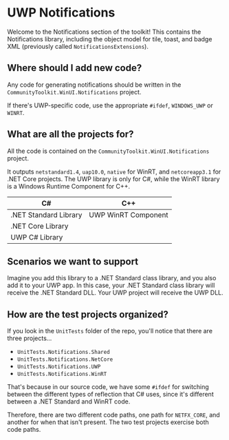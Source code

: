 # UWP Notifications

Welcome to the Notifications section of the toolkit! This contains the Notifications library, including the object model for tile, toast, and badge XML (previously called `NotificationsExtensions`).

## Where should I add new code?

Any code for generating notifications should be written in the `CommunityToolkit.WinUI.Notifications` project.

If there's UWP-specific code, use the appropriate `#ifdef`, `WINDOWS_UWP` or `WINRT`.

## What are all the projects for?

All the code is contained on the `CommunityToolkit.WinUI.Notifications` project.

It outputs `netstandard1.4`, `uap10.0`, `native` for WinRT, and `netcoreapp3.1` for .NET Core projects. The UWP library is only for C#, while the WinRT library is a Windows Runtime Component for C++.

|          C#           |         C++         |
| --------------------- | ------------------- |
| .NET Standard Library | UWP WinRT Component |
| .NET Core Library     |                     |
| UWP C# Library        |                     |

## Scenarios we want to support

Imagine you add this library to a .NET Standard class library, and you also add it to your UWP app. In this case, your .NET Standard class library will receive the .NET Standard DLL. Your UWP project will receive the UWP DLL.

## How are the test projects organized?

If you look in the `UnitTests` folder of the repo, you'll notice that there are three projects...

- `UnitTests.Notifications.Shared`
- `UnitTests.Notifications.NetCore`
- `UnitTests.Notifications.UWP`
- `UnitTests.Notifications.WinRT`

That's because in our source code, we have some `#ifdef` for switching between the different types of reflection that C# uses, since it's different between a .NET Standard and WinRT code.

Therefore, there are two different code paths, one path for `NETFX_CORE`, and another for when that isn't present. The two test projects exercise both code paths.
